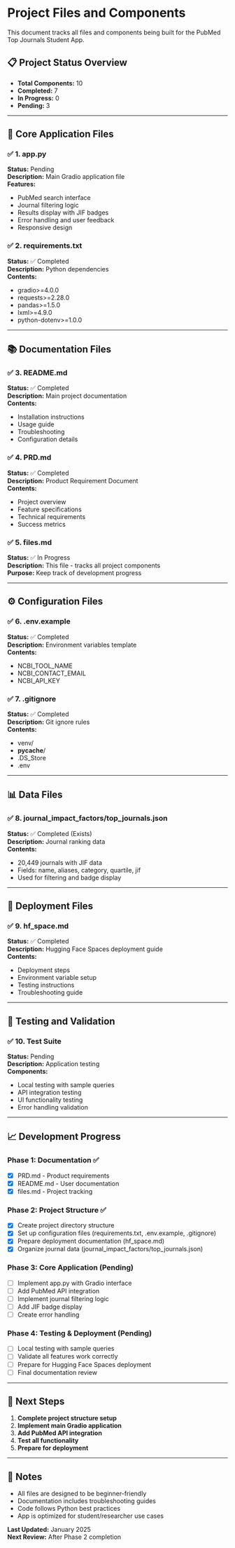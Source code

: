 # Project Files and Components

This document tracks all files and components being built for the PubMed Top Journals Student App.

## 📋 Project Status Overview

- **Total Components:** 10
- **Completed:** 7
- **In Progress:** 0
- **Pending:** 3

---

## 📁 Core Application Files

### ✅ 1. app.py
**Status:** Pending  
**Description:** Main Gradio application file  
**Features:**
- PubMed search interface
- Journal filtering logic
- Results display with JIF badges
- Error handling and user feedback
- Responsive design

### ✅ 2. requirements.txt
**Status:** ✅ Completed  
**Description:** Python dependencies  
**Contents:**
- gradio>=4.0.0
- requests>=2.28.0
- pandas>=1.5.0
- lxml>=4.9.0
- python-dotenv>=1.0.0

---

## 📚 Documentation Files

### ✅ 3. README.md
**Status:** ✅ Completed  
**Description:** Main project documentation  
**Contents:**
- Installation instructions
- Usage guide
- Troubleshooting
- Configuration details

### ✅ 4. PRD.md
**Status:** ✅ Completed  
**Description:** Product Requirement Document  
**Contents:**
- Project overview
- Feature specifications
- Technical requirements
- Success metrics

### ✅ 5. files.md
**Status:** ✅ In Progress  
**Description:** This file - tracks all project components  
**Purpose:** Keep track of development progress

---

## ⚙️ Configuration Files

### ✅ 6. .env.example
**Status:** ✅ Completed  
**Description:** Environment variables template  
**Contents:**
- NCBI_TOOL_NAME
- NCBI_CONTACT_EMAIL
- NCBI_API_KEY

### ✅ 7. .gitignore
**Status:** ✅ Completed  
**Description:** Git ignore rules  
**Contents:**
- venv/
- __pycache__/
- .DS_Store
- .env

---

## 📊 Data Files

### ✅ 8. journal_impact_factors/top_journals.json
**Status:** ✅ Completed (Exists)  
**Description:** Journal ranking data  
**Contents:**
- 20,449 journals with JIF data
- Fields: name, aliases, category, quartile, jif
- Used for filtering and badge display

---

## 🚀 Deployment Files

### ✅ 9. hf_space.md
**Status:** ✅ Completed  
**Description:** Hugging Face Spaces deployment guide  
**Contents:**
- Deployment steps
- Environment variable setup
- Testing instructions
- Troubleshooting guide

---

## 🧪 Testing and Validation

### ✅ 10. Test Suite
**Status:** Pending  
**Description:** Application testing  
**Components:**
- Local testing with sample queries
- API integration testing
- UI functionality testing
- Error handling validation

---

## 📈 Development Progress

### Phase 1: Documentation ✅
- [x] PRD.md - Product requirements
- [x] README.md - User documentation  
- [x] files.md - Project tracking

### Phase 2: Project Structure ✅
- [x] Create project directory structure
- [x] Set up configuration files (requirements.txt, .env.example, .gitignore)
- [x] Prepare deployment documentation (hf_space.md)
- [x] Organize journal data (journal_impact_factors/top_journals.json)

### Phase 3: Core Application (Pending)
- [ ] Implement app.py with Gradio interface
- [ ] Add PubMed API integration
- [ ] Implement journal filtering logic
- [ ] Add JIF badge display
- [ ] Create error handling

### Phase 4: Testing & Deployment (Pending)
- [ ] Local testing with sample queries
- [ ] Validate all features work correctly
- [ ] Prepare for Hugging Face Spaces deployment
- [ ] Final documentation review

---

## 🔄 Next Steps

1. **Complete project structure setup**
2. **Implement main Gradio application**
3. **Add PubMed API integration**
4. **Test all functionality**
5. **Prepare for deployment**

---

## 📝 Notes

- All files are designed to be beginner-friendly
- Documentation includes troubleshooting guides
- Code follows Python best practices
- App is optimized for student/researcher use cases

**Last Updated:** January 2025  
**Next Review:** After Phase 2 completion
